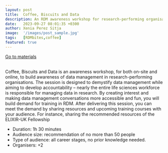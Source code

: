 ```yaml
---
layout: post
title:  Coffee, Biscuits and Data
description: An RDM awareness workshop for research-performing organisations with a pinch of gamification
date:   2023-09-27 08:01:35 +0300
author: Xenia Perez Sitja
image:  '/images/post_sample.jpg'
tags:   [RDMbites,coffee]
featured: true
---
```



<a type="button" class="home-button" href="https://docs.google.com/document/d/1ZRoCiX0fm7lUyCSsth8Zu46EOOoG2EO9NYPWDAkbD-4/edit?usp=sharing">Go to materials</a>
<br>
<br>

Coffee, Biscuits and Data is an awareness workshop, for both on-site and online, to build awareness of data management in research-performing organisations. The session is designed to demystify data management while aiming to develop accountability – nearly the entire life sciences workforce is responsible for managing data in research.
By creating interest and making data management conversations more accessible and fun, you will build demand for training in RDM. After delivering this session, you can meet the demand by sharing resources and upcoming training courses with your audience. For instance, sharing the recommended resources of the ELIXIR-UK Fellowship

* Duration: 1h 30 minutes
* Audience size: recommendation of no more than 50 people
* Type of audience: all career stages, no prior knowledge needed. 
* Organisers: +2
